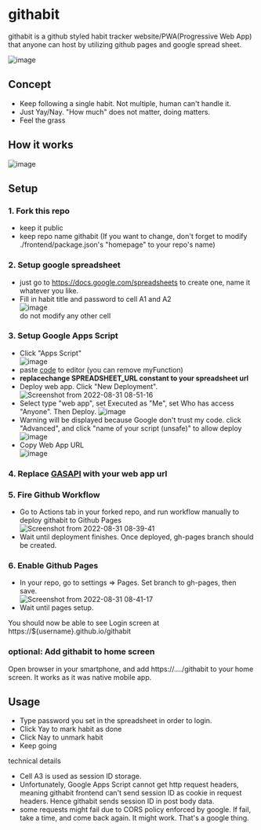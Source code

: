 # githabit
githabit is a github styled habit tracker website/PWA(Progressive Web App) that anyone can host by utilizing github pages and google spread sheet.

![image](https://user-images.githubusercontent.com/97814789/187569461-ec228b93-6eb0-4aab-8c30-ca026e34e90f.png)

## Concept
- Keep following a single habit. Not multiple, human can't handle it.
- Just Yay/Nay. "How much" does not matter, doing matters. 
- Feel the grass

## How it works
![image](https://user-images.githubusercontent.com/97814789/187274225-d46fd408-c731-4e18-b8fe-cfa23a66f862.png)

## Setup
### 1. Fork this repo
- keep it public
- keep repo name githabit (If you want to change, don't forget to modify ./frontend/package.json's "homepage" to your repo's name)

### 2. Setup google spreadsheet
- just go to https://docs.google.com/spreadsheets to create one, name it whatever you like.  
- Fill in habit title and password to cell A1 and A2  
![image](https://user-images.githubusercontent.com/97814789/187562782-e95d6f69-0b1a-4a2b-b226-2ef9dbe0a5cb.png)  
do not modify any other cell

### 3. Setup Google Apps Script
- Click "Apps Script"  
![image](https://user-images.githubusercontent.com/97814789/187563099-3fbad964-b74d-4f8f-9bfc-8d6a3b887b10.png)
- paste [code](https://github.com/0xsuk/githabit/blob/main/backend/Code.gs.js) to editor (you can remove myFunction)
- **replacechange SPREADSHEET_URL constant to your spreadsheet url**
- Deploy web app. Click "New Deployment". 
![Screenshot from 2022-08-31 08-51-16](https://user-images.githubusercontent.com/97814789/187563861-6bb9f1f1-48a0-45f9-a32c-62822ffdf37a.png)
- Select type "web app", set Executed as "Me", set Who has access "Anyone". Then Deploy.
![image](https://user-images.githubusercontent.com/97814789/187563825-f06d63ff-a245-464c-bc39-3becb8c68509.png)
- Warning will be displayed because Google don't trust my code. click "Advanced", and click "name of your script (unsafe)" to allow deploy
![image](https://user-images.githubusercontent.com/97814789/187573633-7bd7a471-6641-4a92-9130-38705ec4cd68.png)
- Copy Web App URL  
![image](https://user-images.githubusercontent.com/97814789/187564133-209404c7-fdac-4220-bd0e-a31073c40837.png)

### 4. Replace [GASAPI](https://github.com/0xsuk/githabit/blob/main/frontend/src/constants.js) with your web app url

### 5. Fire Github Workflow
- Go to Actions tab in your forked repo, and run workflow manually to deploy githabit to Github Pages
![Screenshot from 2022-08-31 08-39-41](https://user-images.githubusercontent.com/97814789/187564602-2fd68f3a-6eaa-41d3-85ff-78ae004f6a42.png)
- Wait until deployment finishes. Once deployed, gh-pages branch should be created.

### 6. Enable Github Pages
- In your repo, go to settings => Pages. Set branch to gh-pages, then save.  
![Screenshot from 2022-08-31 08-41-17](https://user-images.githubusercontent.com/97814789/187564901-65addd49-edc2-4274-ac55-5b73cf190d47.png)
- Wait until pages setup. 

You should now be able to see Login screen at https://${username}.github.io/githabit


### optional: Add githabit to home screen
Open browser in your smartphone, and add https://..../githabit to your home screen. It works as it was native mobile app.

## Usage
- Type password you set in the spreadsheet in order to login. 
- Click Yay to mark habit as done
- Click Nay to unmark habit
- Keep going

technical details
- Cell A3 is used as session ID storage.
- Unfortunately, Google Apps Script cannot get http request headers, meaning githabit frontend can't send session ID as cookie in request headers. Hence githabit sends session ID in post body data. 
- some requests might fail due to CORS policy enforced by google. If fail, take a time, and come back again. It might work. That's a google thing.
